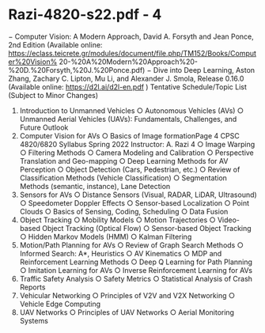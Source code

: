 # Razi-4820-s22.pdf - 4

− Computer Vision: A Modern Approach, David A. Forsyth and Jean Ponce, 2nd Edition
(Available online: 
https://eclass.teicrete.gr/modules/document/file.php/TM152/Books/Computer%20Vision%
20-%20A%20Modern%20Approach%20-%20D.%20Forsyth,%20J.%20Ponce.pdf)
− Dive into Deep Learning, Aston Zhang, Zachary C. Lipton, Mu Li, and Alexander J. Smola, 
Release 0.16.0
(Available online: https://d2l.ai/d2l-en.pdf )
Tentative Schedule/Topic List (Subject to Minor Changes)
1. Introduction to Unmanned Vehicles
○ Autonomous Vehicles (AVs)
○ Unmanned Aerial Vehicles (UAVs): Fundamentals, Challenges, and Future Outlook
2. Computer Vision for AVs
○ Basics of Image formationPage 4
 CPSC 4820/6820 Syllabus Spring 2022
Instructor: A. Razi 4
○ Image Warping
○ Filtering Methods
○ Camera Modeling and Calibration
○ Perspective Translation and Geo-mapping
○ Deep Learning Methods for AV Perception
○ Object Detection (Cars, Pedestrian, etc.)
○ Review of Classification Methods (Vehicle Classification)
○ Segmentation Methods (semantic, instance), Lane Detection 
3. Sensors for AVs
○ Distance Sensors (Visual, RADAR, LiDAR, Ultrasound)
○ Speedometer Doppler Effects
○ Sensor-based Localization
○ Point Clouds
○ Basics of Sensing, Coding, Scheduling
○ Data Fusion
4. Object Tracking
○ Mobility Models
○ Motion Trajectories
○ Video-based Object Tracking (Optical Flow)
○ Sensor-based Object Tracking
○ Hidden Markov Models (HMM)
○ Kalman Filtering
5. Motion/Path Planning for AVs
○ Review of Graph Search Methods
○ Informed Search: A*, Heuristics
○ AV Kinematics
○ MDP and Reinforcement Learning Methods
○ Deep Q Learning for Path Planning
○ Imitation Learning for AVs 
○ Inverse Reinforcement Learning for AVs 
6. Traffic Safety Analysis
○ Safety Metrics
○ Statistical Analysis of Crash Reports 
7. Vehicular Networking
○ Principles of V2V and V2X Networking
○ Vehicle Edge Computing
8. UAV Networks
○ Principles of UAV Networks
○ Aerial Monitoring Systems
